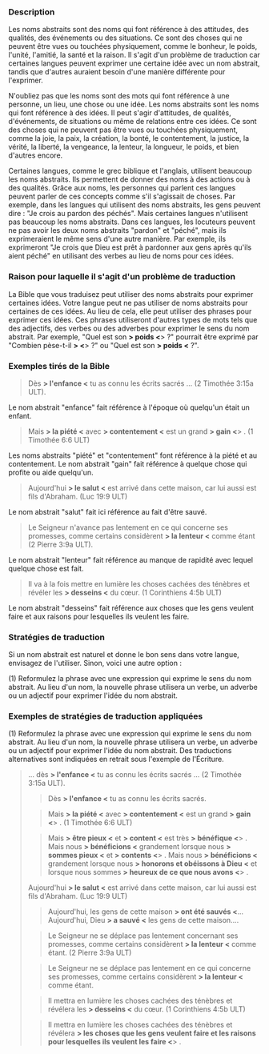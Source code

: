 ### Description

Les noms abstraits sont des noms qui font référence à des attitudes, des qualités, des événements ou des situations. Ce sont des choses qui ne peuvent être vues ou touchées physiquement, comme le bonheur, le poids, l'unité, l'amitié, la santé et la raison. Il s'agit d'un problème de traduction car certaines langues peuvent exprimer une certaine idée avec un nom abstrait, tandis que d'autres auraient besoin d'une manière différente pour l'exprimer.

N'oubliez pas que les noms sont des mots qui font référence à une personne, un lieu, une chose ou une idée. Les noms abstraits sont les noms qui font référence à des idées. Il peut s'agir d'attitudes, de qualités, d'événements, de situations ou même de relations entre ces idées. Ce sont des choses qui ne peuvent pas être vues ou touchées physiquement, comme la joie, la paix, la création, la bonté, le contentement, la justice, la vérité, la liberté, la vengeance, la lenteur, la longueur, le poids, et bien d'autres encore.

Certaines langues, comme le grec biblique et l'anglais, utilisent beaucoup les noms abstraits. Ils permettent de donner des noms à des actions ou à des qualités. Grâce aux noms, les personnes qui parlent ces langues peuvent parler de ces concepts comme s'il s'agissait de choses. Par exemple, dans les langues qui utilisent des noms abstraits, les gens peuvent dire : "Je crois au pardon des péchés".
Mais certaines langues n'utilisent pas beaucoup les noms abstraits. Dans ces langues, les locuteurs peuvent ne pas avoir les deux noms abstraits "pardon" et "péché", mais ils exprimeraient le même sens d'une autre manière. Par exemple, ils exprimeront "Je crois que Dieu est prêt à pardonner aux gens après qu'ils aient péché" en utilisant des verbes au lieu de noms pour ces idées.

### Raison pour laquelle il s'agit d'un problème de traduction

La Bible que vous traduisez peut utiliser des noms abstraits pour exprimer certaines idées. Votre langue peut ne pas utiliser de noms abstraits pour certaines de ces idées. Au lieu de cela, elle peut utiliser des phrases pour exprimer ces idées. Ces phrases utiliseront d'autres types de mots tels que des adjectifs, des verbes ou des adverbes pour exprimer le sens du nom abstrait. Par exemple, "Quel est son **> poids <**> ?" pourrait être exprimé par "Combien pèse-t-il **> <**> ?" ou "Quel est son **> poids <** ?".

### Exemples tirés de la Bible

> Dès **> l'enfance <** tu as connu les écrits sacrés ... (2 Timothée 3:15a ULT).

Le nom abstrait "enfance" fait référence à l'époque où quelqu'un était un enfant.

> Mais **> la piété <** avec **> contentement <** est un grand **> gain <**> . (1 Timothée 6:6 ULT)

Les noms abstraits "piété" et "contentement" font référence à la piété et au contentement. Le nom abstrait "gain" fait référence à quelque chose qui profite ou aide quelqu'un.

> Aujourd'hui **> le salut <** est arrivé dans cette maison, car lui aussi est fils d'Abraham. (Luc 19:9 ULT)

Le nom abstrait "salut" fait ici référence au fait d'être sauvé.

> Le Seigneur n'avance pas lentement en ce qui concerne ses promesses, comme certains considèrent **> la lenteur <** comme étant (2 Pierre 3:9a ULT).

Le nom abstrait "lenteur" fait référence au manque de rapidité avec lequel quelque chose est fait.

> Il va à la fois mettre en lumière les choses cachées des ténèbres et révéler les **> desseins <** du cœur. (1 Corinthiens 4:5b ULT)

Le nom abstrait "desseins" fait référence aux choses que les gens veulent faire et aux raisons pour lesquelles ils veulent les faire.

### Stratégies de traduction

Si un nom abstrait est naturel et donne le bon sens dans votre langue, envisagez de l'utiliser. Sinon, voici une autre option :

(1) Reformulez la phrase avec une expression qui exprime le sens du nom abstrait. Au lieu d'un nom, la nouvelle phrase utilisera un verbe, un adverbe ou un adjectif pour exprimer l'idée du nom abstrait.

### Exemples de stratégies de traduction appliquées

(1) Reformulez la phrase avec une expression qui exprime le sens du nom abstrait. Au lieu d'un nom, la nouvelle phrase utilisera un verbe, un adverbe ou un adjectif pour exprimer l'idée du nom abstrait. Des traductions alternatives sont indiquées en retrait sous l'exemple de l'Écriture.

> ... dès **> l'enfance <** tu as connu les écrits sacrés ... (2 Timothée 3:15a ULT).
>
> > Dès **> l'enfance <** tu as connu les écrits sacrés.
>
> > Mais **> la piété <** avec **> contentement <** est un grand **> gain <**> . (1 Timothée 6:6 ULT)
>
> > Mais **> être pieux <** et **> content <** est très **> bénéfique <**> . Mais nous **> bénéficions <** grandement lorsque nous **> sommes pieux <** et **> contents <**> . Mais nous **> bénéficions <** grandement lorsque nous **> honorons et obéissons à Dieu <** et lorsque nous sommes **> heureux de ce que nous avons <**> .
>
> Aujourd'hui **> le salut <** est arrivé dans cette maison, car lui aussi est fils d'Abraham. (Luc 19:9 ULT)
>
> > Aujourd'hui, les gens de cette maison **> ont été sauvés <**... Aujourd'hui, Dieu **> a sauvé <** les gens de cette maison....
>
> > Le Seigneur ne se déplace pas lentement concernant ses promesses, comme certains considèrent **> la lenteur <** comme étant. (2 Pierre 3:9a ULT)
>
> > Le Seigneur ne se déplace pas lentement en ce qui concerne ses promesses, comme certains considèrent **> la lenteur <** comme étant.
>
> > Il mettra en lumière les choses cachées des ténèbres et révélera les **> desseins <** du cœur. (1 Corinthiens 4:5b ULT)
>
> > Il mettra en lumière les choses cachées des ténèbres et révélera **> les choses que les gens veulent faire et les raisons pour lesquelles ils veulent les faire <**> .
